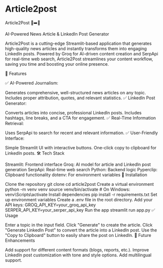 # Article2post


Article2Post 📰➡️📱

AI-Powered News Article & LinkedIn Post Generator

Article2Post is a cutting-edge Streamlit-based application that generates high-quality news articles and instantly transforms them into engaging LinkedIn posts. Powered by Groq for AI-driven content creation and SerpApi for real-time web search, Article2Post streamlines your content workflow, saving you time and boosting your online presence.

🚀 Features

✅ AI-Powered Journalism:

Generates comprehensive, well-structured news articles on any topic.
Includes proper attribution, quotes, and relevant statistics.
✅ LinkedIn Post Generator:

Converts articles into concise, professional LinkedIn posts.
Includes hashtags, line breaks, and a CTA for engagement.
✅ Real-Time Information Retrieval:

Uses SerpApi to search for recent and relevant information.
✅ User-Friendly Interface:

Simple Streamlit UI with interactive buttons.
One-click copy to clipboard for LinkedIn posts.
🛠️ Tech Stack

Streamlit: Frontend interface
Groq: AI model for article and LinkedIn post generation
SerpApi: Real-time web search
Python: Backend logic
Pyperclip: Clipboard functionality
dotenv: For environment variables
🔧 Installation

Clone the repository
git clone <repository-url>
cd article2post
Create a virtual environment
python -m venv venv
source venv/bin/activate  # On Windows: venv\Scripts\activate
Install dependencies
pip install -r requirements.txt
Set up environment variables
Create a .env file in the root directory.
Add your API keys:
GROQ_API_KEY=your_groq_api_key
SERPER_API_KEY=your_serper_api_key
Run the app
streamlit run app.py
✅ Usage

Enter a topic in the input field.
Click "Generate" to create the article.
Click "Generate LinkedIn Post" to convert the article into a LinkedIn post.
Use the "Copy to Clipboard" button to easily share the post on LinkedIn.
🚀 Future Enhancements

Add support for different content formats (blogs, reports, etc.).
Improve LinkedIn post customization with tone and style options.
Add multilingual support.

